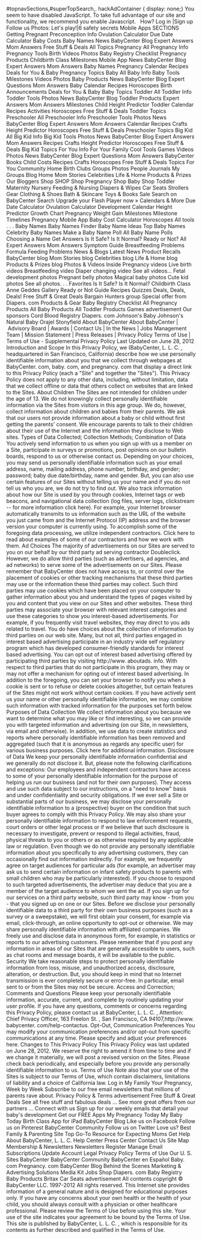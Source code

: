 #topnavSections,#superTopSearch,. hackAdContainer { display: none;} You seem to have disabled JavaScript. To take full advantage of our site and functionality, we recommend you enable Javascript.   How? Log in |Sign up Follow us Photos: Let's play!|6 safety secrets Mobile Apps SECTIONS Getting Pregnant Preconception Info Ovulation Calculator Due Date Calculator Baby Costs Baby Names News BabyCenter Blog Expert Answers Mom Answers Free Stuff & Deals All Topics Pregnancy All Pregnancy Info Pregnancy Tools Birth Videos Photos Baby Registry Checklist Pregnancy Products Childbirth Class Milestones Mobile App News BabyCenter Blog Expert Answers Mom Answers Baby Names Pregnancy Calendar Recipes Deals for You & Baby Pregnancy Topics Baby All Baby Info Baby Tools Milestones Videos Photos Baby Products News BabyCenter Blog Expert Questions Mom Answers Baby Calendar Recipes Horoscopes Birth Announcements Deals for You & Baby Baby Topics Toddler All Toddler Info Toddler Tools Photos News BabyCenter Blog Toddler Products Expert Answers Mom Answers Milestones Child Height Predictor Toddler Calendar Recipes Activities Horoscopes Free Stuff & Deals Toddler Topics Preschooler All Preschooler Info Preschooler Tools Photos News BabyCenter Blog Expert Answers Mom Answers Calendar Recipes Crafts Height Predictor Horoscopes Free Stuff & Deals Preschooler Topics Big Kid All Big Kid Info Big Kid Tools Photos News BabyCenter Blog Expert Answers Mom Answers Recipes Crafts Height Predictor Horoscopes Free Stuff & Deals Big Kid Topics For You Info For Your Family Cool Tools Games Videos Photos News BabyCenter Blog Expert Questions Mom Answers BabyCenter Books Child Costs Recipes Crafts Horoscopes Free Stuff & Deals Topics For You Community Home Birth Clubs Groups Photos People Journals My Groups Blog Home Mom Stories Celebrities Life & Home Products & Prizes Our Bloggers Shop SHOP Shop Pregnancy Shop Baby Shop Toddler Maternity Nursery Feeding & Nursing Diapers & Wipes Car Seats Strollers Gear Clothing & Shoes Bath & Skincare Toys & Books Sale Search on BabyCenter Search Upgrade your Flash Player now » Calendars & More Due Date Calculator Ovulation Calculator Development Calendar Height Predictor Growth Chart Pregnancy Weight Gain Milestones Milestone Timelines Pregnancy Mobile App Baby Cost Calculator Horoscopes All tools . . . Baby Names Baby Names Finder Baby Name Ideas Top Baby Names Celebrity Baby Names Make a Baby Name Poll All Baby Name Polls Choosing a Name Get Answers Is It Safe? Is It Normal? Ready or Not? All Expert Answers Mom Answers Symptom Guide Breastfeeding Problems Formula Feeding Problems News & Blogs Latest News Product Recalls BabyCenter blog Mom Stories blog Celebrities blog Life & Home blog Products & Prizes blog Photos & Videos Inside Pregnancy videos Live birth videos Breastfeeding video Diaper changing video See all videos… Fetal development photos Pregnant belly photos Magical baby photos Cute kid photos See all photos. . . Favorites Is It Safe? Is It Normal? Childbirth Class Anne Geddes Gallery Ready or Not Guide Recipes Quizzes Deals, Deals, Deals! Free Stuff & Great Deals Bargain Hunters group Special offer from Diapers. com Products & Gear Baby Registry Checklist All Pregnancy Products All Baby Products All Toddler Products Games advertisement Our sponsors Cord Blood Registry Diapers. com Johnson's Baby Johnson's Natural Baby Orajel Stonyfield About BabyCenter About BabyCenter | Advisory Board | Awards | Contact Us | In the News | Jobs Management Team | Mission Statement | Press Releases | Privacy Policy Terms of Use | Terms of Use - Supplemental Privacy Policy Last Updated on June 28, 2012 Introduction and Scope In this Privacy Policy, we (BabyCenter, L. L. C. , headquartered in San Francisco, California) describe how we use personally identifiable information about you that we collect through webpages at BabyCenter. com, baby. com, and pregnancy. com that display a direct link to this Privacy Policy (each a "Site" and together the "Sites"). This Privacy Policy does not apply to any other data, including, without limitation, data that we collect offline or data that others collect on websites that are linked to the Sites. About Children The Sites are not intended for children under the age of 13. We do not knowingly collect personally identifiable information via the Sites from visitors in this age group. We do, however, collect information about children and babies from their parents. We ask that our users not provide information about a baby or child without first getting the parents' consent. We encourage parents to talk to their children about their use of the Internet and the information they disclose to Web sites. Types of Data Collected; Collection Methods; Combination of Data You actively send information to us when you sign up with us a member on a Site, participate in surveys or promotions, post opinions on our bulletin boards, respond to us or otherwise contact us. Depending on your choices, you may send us personally identifiable information such as your email address, name, mailing address, phone number, birthday, and gender; password; baby due date/birthday, name and gender. But, you can also use certain features of our Sites without telling us your name and if you do not tell us who you are, we do not try to find out. We also track information about how our Site is used by you through cookies, Internet tags or web beacons, and navigational data collection (log files, server logs, clickstream -- for more information click here). For example, your Internet browser automatically transmits to us information such as the URL of the website you just came from and the Internet Protocol (IP) address and the browser version your computer is currently using. To accomplish some of the foregoing data processing, we utilize independent contractors. Click here to read about examples of some of our contractors and how we work with them. Ad Choices The majority of advertisements on our Sites are served to you on our behalf by our third party ad serving contractor Doubleclick. However, we do allow third parties (such as advertisers, ad agencies, and ad networks) to serve some of the advertisements on our Sites. Please remember that BabyCenter does not have access to, or control over the placement of cookies or other tracking mechanisms that these third parties may use or the information these third parties may collect. Such third parties may use cookies which have been placed on your computer to gather information about you and understand the types of pages visited by you and content that you view on our Sites and other websites. These third parties may associate your browser with relevant interest categories and use these categories to show you interest-based advertisements. For example, if you frequently visit travel websites, they may direct to you ads related to travel. You do have choices about the collection of information by third parties on our web site. Many, but not all, third parties engaged in interest based advertising participate in an industry wide self regulatory program which has developed consumer-friendly standards for interest based advertising. You can opt out of interest based advertising offered by participating third parties by visiting http://www. aboutads. info. With respect to third parties that do not participate in this program, they may or may not offer a mechanism for opting out of interest based advertising. In addition to the foregoing, you can set your browser to notify you when a cookie is sent or to refuse or delete cookies altogether, but certain features of the Sites might not work without certain cookies. If you have actively sent us your name or other personally identifiable information, we may combine such information with tracked information for the purposes set forth below. Purposes of Data Collection We collect information about you because we want to determine what you may like or find interesting, so we can provide you with targeted information and advertising (on our Site, in newsletters, via email and otherwise). In addition, we use data to create statistics and reports where personally identifiable information has been removed and aggregated (such that it is anonymous as regards any specific user) for various business purposes. Click here for additional information. Disclosure of Data We keep your personally identifiable information confidential and we generally do not disclose it. But, please note the following clarifications and exceptions: Our employees and independent contractors have access to some of your personally identifiable information for the purpose of helping us run our business (and not for their own purposes). They access and use such data subject to our instructions, on a "need to know" basis and under confidentiality and security obligations. If we ever sell a Site or substantial parts of our business, we may disclose your personally identifiable information to a (prospective) buyer on the condition that such buyer agrees to comply with this Privacy Policy. We may also share your personally identifiable information to respond to law enforcement requests, court orders or other legal process or if we believe that such disclosure is necessary to investigate, prevent or respond to illegal activities, fraud, physical threats to you or others or as otherwise required by any applicable law or regulation. Even though we do not provide any personally identifiable information about you specifically to any advertising customers, they can occasionally find out information indirectly. For example, we frequently agree on target audiences for particular ads (for example, an advertiser may ask us to send certain information on infant safety products to parents with small children who may be particularly interested). If you choose to respond to such targeted advertisements, the advertiser may deduce that you are a member of the target audience to whom we sent the ad. If you sign up for our services on a third party website, such third party may know - from you - that you signed up on one or our Sites. Before we disclose your personally identifiable data to a third party for their own business purposes (such as a survey or a sweepstake), we will first obtain your consent, for example via email, click-through, an online opportunity to opt-out or otherwise. We may share personally identifiable information with affiliated companies. We freely use and disclose data in anonymous form, for example, in statistics or reports to our advertising customers. Please remember that if you post any information in areas of our Sites that are generally accessible to users, such as chat rooms and message boards, it will be available to the public. Security We take reasonable steps to protect personally identifiable information from loss, misuse, and unauthorized access, disclosure, alteration, or destruction. But, you should keep in mind that no Internet transmission is ever completely secure or error-free. In particular, email sent to or from the Sites may not be secure. Access and Correction; Comments and Questions Please keep your personally identifiable information, accurate, current, and complete by routinely updating your user profile. If you have any questions, comments or concerns regarding this Privacy Policy, please contact us at BabyCenter, L. L. C. , Attention: Chief Privacy Officer, 163 Freelon St. , San Francisco, CA 94107,http://www. babycenter. com/help-contactus. Opt-Out, Communication Preferences You may modify your communication preferences and/or opt-out from specific communications at any time. Please specify and adjust your preferences here. Changes to This Privacy Policy This Privacy Policy was last updated on June 28, 2012. We reserve the right to amend it from time to time and if we change it materially, we will post a revised version on the Sites. Please check back periodically, and especially before you provide any personally identifiable information to us. Terms of Use Note also that your use of the Sites is subject to our Terms of Use, which contain disclaimers, limitations of liability and a choice of California law. Log in My Family Your Pregnancy, Week by Week Subscribe to our free email newsletters that millions of parents rave about. Privacy Policy & Terms advertisement Free Stuff & Great Deals See all free stuff and fabulous deals … See more great offers from our partners … Connect with us Sign up for our weekly emails that detail your baby's development Get our FREE Apps My Pregnancy Today My Baby Today Birth Class App for iPad BabyCenter Blog Like us on Facebook Follow us on Pinterest BabyCenter Community Follow us on Twitter Love us? Best Family & Parenting Site Top Go-To Resource for Expecting Moms Get Help About BabyCenter, L. L. C. Help Center Press Center Contact Us Site Map Membership & Newsletters Newsletters Register Manage Email Subscriptions Update Account Legal Privacy Policy Terms of Use Our U. S. Sites BabyCenter BabyCenter Community BabyCenter en Español Baby. com Pregnancy. com BabyCenter Blog Behind the Scenes Marketing & Advertising Solutions Media Kit Jobs Shop Diapers. com Baby Registry Baby Products Britax Car Seats advertisement All contents copyright © BabyCenter LLC. 1997-2012 All rights reserved. This Internet site provides information of a general nature and is designed for educational purposes only. If you have any concerns about your own health or the health of your child, you should always consult with a physician or other healthcare professional. Please review the Terms of Use before using this site. Your use of the site indicates your agreement to be bound by the Terms of Use. This site is published by BabyCenter, L. L. C. , which is responsible for its contents as further described and qualified in the Terms of Use.
